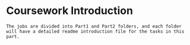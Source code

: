 # Coursework Introduction
    The jobs are divided into Part1 and Part2 folders, and each folder will have a detailed readme introduction file for the tasks in this part.
